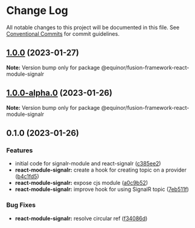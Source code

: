 # Change Log

All notable changes to this project will be documented in this file.
See [Conventional Commits](https://conventionalcommits.org) for commit guidelines.

## [1.0.0](https://github.com/equinor/fusion-framework/compare/@equinor/fusion-framework-react-module-signalr@0.1.0...@equinor/fusion-framework-react-module-signalr@1.0.0) (2023-01-27)

**Note:** Version bump only for package @equinor/fusion-framework-react-module-signalr

## [1.0.0-alpha.0](https://github.com/equinor/fusion-framework/compare/@equinor/fusion-framework-react-module-signalr@0.1.0...@equinor/fusion-framework-react-module-signalr@1.0.0-alpha.0) (2023-01-26)

**Note:** Version bump only for package @equinor/fusion-framework-react-module-signalr

## 0.1.0 (2023-01-26)

### Features

-   initial code for signalr-module and react-signalr ([c385ee2](https://github.com/equinor/fusion-framework/commit/c385ee2eca6ee58d87e2de955c43c2b75212efe4))
-   **react-module-signalr:** create a hook for creating topic on a provider ([b4c1fd5](https://github.com/equinor/fusion-framework/commit/b4c1fd5c35b8b570380201a87a5142b617730a00))
-   **react-module-signalr:** expose cjs module ([a0c9b52](https://github.com/equinor/fusion-framework/commit/a0c9b52bd5f05e5419267ff05e6d533b5ea98bcb))
-   **react-module-signalr:** improve hook for using SignalR topic ([7eb511f](https://github.com/equinor/fusion-framework/commit/7eb511fb7a3f603aa418e5dfa969bea3b175d41c))

### Bug Fixes

-   **react-module-signalr:** resolve circular ref ([f34086d](https://github.com/equinor/fusion-framework/commit/f34086d1710f2a3494feb19dd09079f66a1b5d63))
